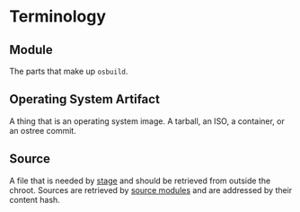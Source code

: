 # Terminology

## Module

The parts that make up `osbuild`.

## Operating System Artifact

A thing that is an operating system image. A tarball, an ISO, a container, or an ostree commit.

## Source

A file that is needed by [stage](./user-guide/stages.md) and should be retrieved from outside the chroot. Sources are retrieved by [source modules](./user-guide/stages.md) and are addressed by their content hash.
